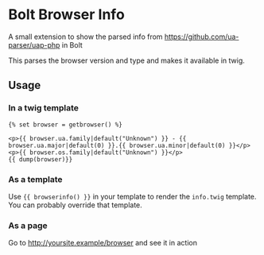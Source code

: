 Bolt Browser Info
======================

A small extension to show the parsed info from https://github.com/ua-parser/uap-php in Bolt

This parses the browser version and type and makes it available in twig.

## Usage

### In a twig template

```
{% set browser = getbrowser() %}

<p>{{ browser.ua.family|default("Unknown") }} - {{ browser.ua.major|default(0) }}.{{ browser.ua.minor|default(0) }}</p>
<p>{{ browser.os.family|default("Unknown") }}</p>
{{ dump(browser)}}

```

### As a template

Use `{{ browserinfo() }}` in your template to render the `info.twig` template. You can probably override that template.

### As a page

Go to http://yoursite.example/browser and see it in action


